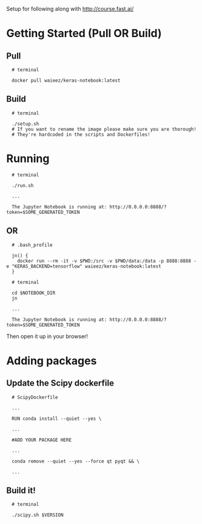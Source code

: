Setup for following along with http://course.fast.ai/

# Getting Started (Pull OR Build)

## Pull

```
  # terminal

  docker pull waieez/keras-notebook:latest
```

## Build

```
  # terminal

  ./setup.sh
  # If you want to rename the image please make sure you are thorough!
  # They're hardcoded in the scripts and Dockerfiles!
```

# Running

```
  # terminal

  ./run.sh

  ...

  The Jupyter Notebook is running at: http://0.0.0.0:8888/?token=$SOME_GENERATED_TOKEN
```

## OR

```
  # .bash_profile

  jn() {
    docker run --rm -it -v $PWD:/src -v $PWD/data:/data -p 8888:8888 -e "KERAS_BACKEND=tensorflow" waieez/keras-notebook:latest
  }
```

```
  # terminal

  cd $NOTEBOOK_DIR
  jn

  ...
  
  The Jupyter Notebook is running at: http://0.0.0.0:8888/?token=$SOME_GENERATED_TOKEN
```

Then open it up in your browser!

# Adding packages

## Update the Scipy dockerfile
```
  # ScipyDockerfile

  ...

  RUN conda install --quiet --yes \

  ...

  #ADD YOUR PACKAGE HERE

  ...

  conda remove --quiet --yes --force qt pyqt && \
  
  ...
```

## Build it!

```
  # terminal

  ./scipy.sh $VERSION
```